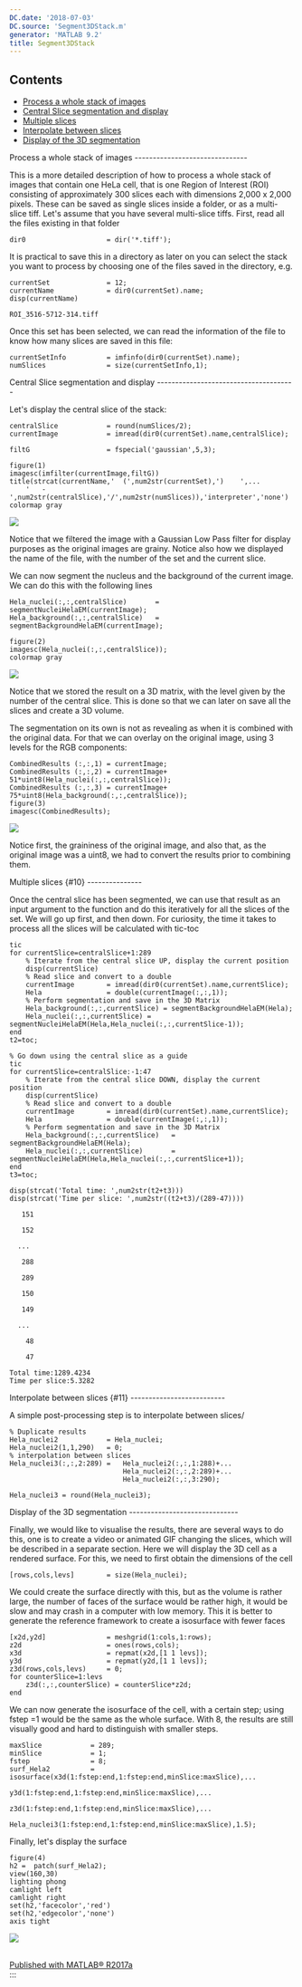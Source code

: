 ```yaml
---
DC.date: '2018-07-03'
DC.source: 'Segment3DStack.m'
generator: 'MATLAB 9.2'
title: Segment3DStack
---
```



Contents
--------

<div>

-   [Process a whole stack of images](#1)
-   [Central Slice segmentation and display](#4)
-   [Multiple slices](#10)
-   [Interpolate between slices](#11)
-   [Display of the 3D segmentation](#12)

</div>
<a name="1"/>
Process a whole stack of images 
</a>
-------------------------------



This is a more detailed description of how to process a whole stack of
images that contain one HeLa cell, that is one Region of Interest (ROI)
consisting of approximately 300 slices each with dimensions 2,000 x
2,000 pixels. These can be saved as single slices inside a folder, or as
a multi-slice tiff. Let\'s assume that you have several multi-slice
tiffs. First, read all the files existing in that folder

``` {.codeinput}
dir0                    = dir('*.tiff');
```

It is practical to save this in a directory as later on you can select
the stack you want to process by choosing one of the files saved in the
directory, e.g.

``` {.codeinput}
currentSet              = 12;
currentName             = dir0(currentSet).name;
disp(currentName)
```

``` {.codeoutput}
ROI_3516-5712-314.tiff
```

Once this set has been selected, we can read the information of the file
to know how many slices are saved in this file:

``` {.codeinput}
currentSetInfo          = imfinfo(dir0(currentSet).name);
numSlices               = size(currentSetInfo,1);
```

<a name="4"/>
Central Slice segmentation and display
</a>
--------------------------------------


Let\'s display the central slice of the stack:

``` {.codeinput}
centralSlice            = round(numSlices/2);
currentImage            = imread(dir0(currentSet).name,centralSlice);

filtG                   = fspecial('gaussian',5,3);

figure(1)
imagesc(imfilter(currentImage,filtG))
title(strcat(currentName,'  (',num2str(currentSet),')    ',...
    '   -  ',num2str(centralSlice),'/',num2str(numSlices)),'interpreter','none')
colormap gray
```

![](Figures/Segment3DStack_01.png)

Notice that we filtered the image with a Gaussian Low Pass filter for
display purposes as the original images are grainy. Notice also how we
displayed the name of the file, with the number of the set and the
current slice.

We can now segment the nucleus and the background of the current image.
We can do this with the following lines

``` {.codeinput}
Hela_nuclei(:,:,centralSlice)       = segmentNucleiHelaEM(currentImage);
Hela_background(:,:,centralSlice)   = segmentBackgroundHelaEM(currentImage);

figure(2)
imagesc(Hela_nuclei(:,:,centralSlice));
colormap gray
```

![](Figures/Segment3DStack_02.png)

Notice that we stored the result on a 3D matrix, with the level given by
the number of the central slice. This is done so that we can later on
save all the slices and create a 3D volume.

The segmentation on its own is not as revealing as when it is combined
with the original data. For that we can overlay on the original image,
using 3 levels for the RGB components:

``` {.codeinput}
CombinedResults (:,:,1) = currentImage;
CombinedResults (:,:,2) = currentImage+ 51*uint8(Hela_nuclei(:,:,centralSlice));
CombinedResults (:,:,3) = currentImage+ 75*uint8(Hela_background(:,:,centralSlice));
figure(3)
imagesc(CombinedResults);
```

![](Figures/Segment3DStack_03.png)

Notice first, the graininess of the original image, and also that, as
the original image was a uint8, we had to convert the results prior to
combining them.

<a name="10"/>
Multiple slices {#10}
</a>
---------------



Once the central slice has been segmented, we can use that result as an
input argument to the function and do this iteratively for all the
slices of the set. We will go up first, and then down. For curiosity,
the time it takes to process all the slices will be calculated with
tic-toc

``` {.codeinput}
tic
for currentSlice=centralSlice+1:289
    % Iterate from the central slice UP, display the current position
    disp(currentSlice)
    % Read slice and convert to a double
    currentImage        = imread(dir0(currentSet).name,currentSlice);
    Hela                = double(currentImage(:,:,1));
    % Perform segmentation and save in the 3D Matrix
    Hela_background(:,:,currentSlice) = segmentBackgroundHelaEM(Hela);
    Hela_nuclei(:,:,currentSlice) = segmentNucleiHelaEM(Hela,Hela_nuclei(:,:,currentSlice-1));
end
t2=toc;

% Go down using the central slice as a guide
tic
for currentSlice=centralSlice:-1:47
    % Iterate from the central slice DOWN, display the current position
    disp(currentSlice)
    % Read slice and convert to a double
    currentImage        = imread(dir0(currentSet).name,currentSlice);
    Hela                = double(currentImage(:,:,1));
    % Perform segmentation and save in the 3D Matrix
    Hela_background(:,:,currentSlice)   = segmentBackgroundHelaEM(Hela);
    Hela_nuclei(:,:,currentSlice)       = segmentNucleiHelaEM(Hela,Hela_nuclei(:,:,currentSlice+1));
end
t3=toc;

disp(strcat('Total time: ',num2str(t2+t3)))
disp(strcat('Time per slice: ',num2str((t2+t3)/(289-47))))
```

``` {.codeoutput}
   151

   152

  ...
  
   288

   289

   150

   149

  ...

    48

    47

Total time:1289.4234
Time per slice:5.3282
```

<a name="11"/>
Interpolate between slices {#11}
</a>
--------------------------


A simple post-processing step is to interpolate between slices/

``` {.codeinput}
% Duplicate results
Hela_nuclei2            = Hela_nuclei;
Hela_nuclei2(1,1,290)   = 0;
% interpolation between slices
Hela_nuclei3(:,:,2:289) =   Hela_nuclei2(:,:,1:288)+...
                            Hela_nuclei2(:,:,2:289)+...
                            Hela_nuclei2(:,:,3:290);

Hela_nuclei3 = round(Hela_nuclei3);
```

<a name="12"/>
Display of the 3D segmentation
</a>
------------------------------



Finally, we would like to visualise the results, there are several ways
to do this, one is to create a video or animated GIF changing the
slices, which will be described in a separate section. Here we will
display the 3D cell as a rendered surface. For this, we need to first
obtain the dimensions of the cell

``` {.codeinput}
[rows,cols,levs]        = size(Hela_nuclei);
```

We could create the surface directly with this, but as the volume is
rather large, the number of faces of the surface would be rather high,
it would be slow and may crash in a computer with low memory. This it is
better to generate the reference framework to create a isosurface with
fewer faces

``` {.codeinput}
[x2d,y2d]               = meshgrid(1:cols,1:rows);
z2d                     = ones(rows,cols);
x3d                     = repmat(x2d,[1 1 levs]);
y3d                     = repmat(y2d,[1 1 levs]);
z3d(rows,cols,levs)     = 0;
for counterSlice=1:levs
    z3d(:,:,counterSlice) = counterSlice*z2d;
end
```

We can now generate the isosurface of the cell, with a certain step;
using fstep =1 would be the same as the whole surface. With 8, the
results are still visually good and hard to distinguish with smaller
steps.

``` {.codeinput}
maxSlice            = 289;
minSlice            = 1;
fstep               = 8;
surf_Hela2          = isosurface(x3d(1:fstep:end,1:fstep:end,minSlice:maxSlice),...
                                 y3d(1:fstep:end,1:fstep:end,minSlice:maxSlice),...
                                 z3d(1:fstep:end,1:fstep:end,minSlice:maxSlice),...
                        Hela_nuclei3(1:fstep:end,1:fstep:end,minSlice:maxSlice),1.5);
```

Finally, let\'s display the surface

``` {.codeinput}
figure(4)
h2 =  patch(surf_Hela2);
view(160,30)
lighting phong
camlight left
camlight right
set(h2,'facecolor','red')
set(h2,'edgecolor','none')
axis tight
```

![](Figures/Segment3DStack_04.png)

\
[Published with MATLAB®
R2017a](http://www.mathworks.com/products/matlab/)\
:::
